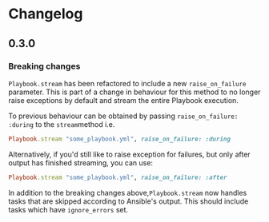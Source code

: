 # Changelog

## 0.3.0

### Breaking changes
`Playbook.stream` has been refactored to include a new `raise_on_failure` parameter. 
This is part of a change in behaviour for this method to no longer raise exceptions by default 
and stream the entire Playbook execution.

To previous behaviour can be obtained by passing `raise_on_failure: :during` 
to the `stream`method i.e.

```ruby
Playbook.stream "some_playbook.yml", raise_on_failure: :during
```

Alternatively, if you'd still like to raise exception for failures, but only after output has finished streaming, you can use:
```ruby
Playbook.stream "some_playbook.yml", raise_on_failure: :after
```

In addition to the breaking changes above,`Playbook.stream` now handles tasks that 
are skipped according to Ansible's output. 
This should include tasks which have `ignore_errors` set.